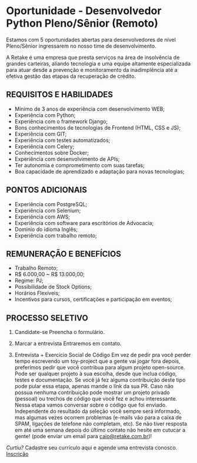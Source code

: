 #  Oportunidade - Desenvolvedor Python Pleno/Sênior (Remoto)

Estamos com 5 oportunidades abertas para desenvolvedores de nível Pleno/Sênior ingressarem no nosso time de desenvolvimento.

A Retake é uma empresa que presta serviços na área de insolvência de grandes carteiras, aliando tecnologia e uma equipe altamente especializada para atuar desde a prevenção e monitoramento da inadimplência até a efetiva gestão das etapas da recuperação de crédito.

## REQUISITOS E HABILIDADES
* Mínimo de 3 anos de experiência com desenvolvimento WEB;
* Experiência com Python;
* Experiência com o framework Django;
* Bons conhecimentos de tecnologias de Frontend (HTML, CSS e JS);
* Experiência com GIT;
* Experiência com testes automatizados;
* Experiência com Celery;
* Conhecimentos sobre Docker;
* Experiência com desenvolvimento de APIs;
* Ter autonomia e comprometimento com suas tarefas;
* Boa capacidade de aprendizado e adaptação para novas tecnologias;

## PONTOS ADICIONAIS
* Experiência com PostgreSQL;
* Experiência com Selenium;
* Experiência com AWS;
* Experiência com software para escritórios de Advocacia;
* Domínio do idioma Inglês;
* Experiência com trabalho remoto;

## REMUNERAÇÃO E BENEFÍCIOS
* Trabalho Remoto;
* R$ 6.000,00 ~ R$ 13.000,00;
* Regime: PJ;
* Possibilidade de Stock Options;
* Horários Flexíveis;
* Incentivos para cursos, certificações e participação em eventos;

## PROCESSO SELETIVO
1. Candidate-se
Preencha o formulário.

2. Marcar a entrevista
Entraremos em contato.

3. Entrevista + Exercício Social de Código
Em vez de pedir pra você perder tempo escrevendo um toy-project que a gente vai jogar fora depois, preferimos pedir que você contribua para algum projeto open-source. Pode ser qualquer projeto à sua escolha, desde que inclua código, testes e documentação. Se você já fez alguma contribuição deste tipo pode pular essa etapa, apenas mande o link da sua PR.
Caso não possua nenhuma contribuição pode mostrar um projeto privado (pessoal) ou trechos de código que você fez e achou interessante. Nessa etapa vamos conversar sobre o código que foi enviado.
Independente do resultado da seleção você sempre será informado, mas algumas vezes ocorrem problemas (e-mails vão para a caixa de SPAM, ligações de telefone não completam, etc). Se não tiver resposta em até uma semana depois do último contato não hesite em cutucar a gente! (pode enviar um email para caio@retake.com.br)!

*Curtiu?*
Cadastre seu currículo aqui e agende uma entrevista conosco.
[Inscrição](https://forms.gle/5NFRx1pb7dqJkSc26) 
